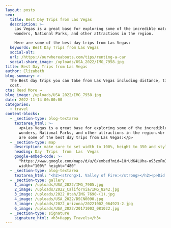 ```yaml
---
layout: posts
seo:
  title: Best Day Trips from Las Vegas
  description: >-
    Las Vegas is a great base for exploring some of the incredible natural
    wonders, National Parks, and other attractions in the region.

    Here are some of the best day trips from Las Vegas:
  keywords: Best Day Trips from Las Vegas
  social-alt:
  url: /https://ourwhereabouts.com/tips/renting-a-car
  social-share_image: /uploads/USA_2022/IMG_7958.jpg
title: Best Day Trips from Las Vegas
author: Elizabeth
blog-summary: >-
  The Best day trips you can take from Las Vegas including distance, time and
  cost.
cta: Read More →
blog_image: /uploads/USA_2022/IMG_7958.jpg
date: 2022-11-14 00:00:00
categories:
  - travel
content-blocks:
  - _section-type: blog-textarea
    textarea_html: >-
      <p>Las Vegas is a great base for exploring some of the incredible natural
      wonders, National Parks, and other attractions in the region.<br />Here
      are some of the best day trips from Las Vegas:</p>
  - _section-type: map
    description: make sure to set width to 100%, height to 350 and style to border 2
    heading: Day  Trips  from  Las  Vegas
    google-embed-code: >-
      "https://www.google.com/maps/d/u/0/embed?mid=1HrUdK4LUha-o93zxFmIpgLhNwh_CU9E&ehbc=2E312F"
      width="100%" height="480"
  - _section-type: blog-textarea
    textarea_html: "<h2><strong>1. Valley of Fire:</strong></h2><p>Did you know that the Valley of Fire is Nevada’s oldest and largest state park?<br />It's filled with red rock formations made from Aztec sandstone and contains ancient, petrified trees and petroglyphs dating back more than 2,000 years. The stunning red sandstone rock formations illuminate the valley, especially at sunset, making it look appear as though it’s on fire.</p><p><strong>•Distance: </strong>45.8 miles (73.7 km) | 45min<br /><strong>•Price: </strong>$15 per vehicle</p><p>\_</p><h2><strong>2. Red Rock Cayon:</strong></h2><p>Red Rock Canyon is a stunning natural conservation area located in the Mojave Desert. It is known for its striking red sandstone rock formations, unique geology, and diverse desert wildlife.</p><p><strong>•Distance: </strong>16.2 miles (26 km) | 17min<br /><strong>•Price: </strong>$15 per vehicle</p><p>\_</p><h2><strong>3. Death Valley National Park:&nbsp;</strong></h2><p>Death Valley is a unique and rugged desert landscape located in eastern California. It is the lowest, driest, and hottest place in North America, with vast expanses of salt flats, sand dunes, and rugged canyons, each with its own unique geological features and breathtaking views.</p><p><strong>•Distance: </strong>130 miles (209.2 km) | 2 hours.<br /><strong>•Price: </strong>$30 per vehicle</p><p>\_</p><h2><strong>4. Zion National Park:</strong></h2><p>Zion National Park is a stunning natural wonder located in the state of Utah. It has dramatic sandstone cliffs, narrow slot canyons, and diverse wildlife. The park is also home to the Virgin River, which runs through the center of the park and has carved out deep canyons over millions of years.</p><p><strong>•Distance: </strong>159.6 miles (256.8 km) | 2.5 hours.<br /><strong>•Price: </strong>$35 per vehicle.</p><p>\_</p><h2><strong>5. Bryce Canyon National Park:&nbsp;</strong></h2><p>Bryce Canyon National Park is a breathtaking natural wonder located in southwestern Utah. It is renowned for its unique geological formations known as hoodoos, which are tall, thin spires of rock that rise from the canyon floor.</p><p><strong>•Distance: </strong>261.6 miles (421 km) | 4 hours.<br /><strong>•Price: </strong>$35 per vehicle.</p><p>\_</p><h2><strong>6. Grand Canyon National Park:</strong></h2><p>Grand Canyon National Park is a magnificent natural wonder located in the state of Arizona. It is known for its awe-inspiring, immense, and colorful canyon carved by the Colorado River over millions of years. The park encompasses over 1.2 million acres of stunning landscapes, diverse ecosystems, and remarkable geological features.</p><p><strong>•Distance: </strong>129 miles (207.6 km) | 2h 15min.<br /><strong>•Price: </strong>$49 per vehicle.</p><p>\_</p><h2><strong>7. Hoover Dam:&nbsp;</strong></h2><p>Hoover Dam is an iconic engineering marvel located on the border of Arizona and Nevada. It spans the Colorado River, creating Lake Mead, the largest reservoir in the United States. Built during the Great Depression era, Hoover Dam is a testament to human ingenuity and stands as a symbol of American engineering prowess.</p><p><strong>•Distance: </strong>37 miles (59.5 km) | 45min<br /><strong>•Price: </strong>Free, but tours are extra.</p><p>\_</p><h2><strong>8. Antelope Canyon + Horseshoe Bend:</strong></h2><p>Located in Page, Arizona, you'll find two beautiful spots in the southwest.<br />Horseshoe Bend is a breathtaking natural landmark located near Page. The name \"Horseshoe Bend\" comes from the meander's distinctive shape, which resembles a horseshoe's curve. The overlook offers a stunning panoramic view of the bend, with the emerald green waters of the Colorado River winding gracefully around the towering red sandstone cliffs. The overlook is about a 1,000’ drop, looking down onto the Colorado River.<br />Antelope Canyon is a world-renowned slot canyon located in the Navajo Nation near Page, Arizona, USA. It is divided into two sections: Upper Antelope Canyon (also known as \"The Crack\" or \"The Corkscrew\") and Lower Antelope Canyon (also known as \"The Crack\" or \"The Spiral\").</p><p><strong>•Distance: </strong>179 miles (288 km) | 4.5 hours.<br /><strong>•Price:</strong> Antelope Canyon $78-$40 | Horseshoe Bend: $10 per vehicle.</p><p>\_</p><h2><strong>9. Seven Magic Mountains:</strong></h2><p>Seven Magic Mountains is a captivating and colorful art installation located in the desert near Las Vegas. Created by renowned Swiss artist Ugo Rondinone, the installation consists of seven towering stacks of painted boulders, each reaching up to 30 feet (9 meters) in height.</p><p><strong>•Distance:</strong> 25 miles (40.2 km) | 35mins.<br /><strong>•Price:</strong> Free.</p><p>\_</p><h2><strong>10.&nbsp; Lake Mead:</strong></h2><p>Lake Mead is a vast reservoir located on the Colorado River in the southwestern United States. It is situated along the border of Nevada and Arizona and is one of the largest man-made lakes in the country.&nbsp;</p><p><strong>•Distance: </strong>32 miles (51.4 km) | 40mins<br /><strong>•Price: </strong>$25 per vehicle</p>"
  - _section-type: gallery
    1_image: /uploads/USA_2022/IMG_7905.jpg
    2_image: /uploads/2022_California/IMG_8242.jpg
    3_image: /uploads/2022_Utah/IMG_7690-(1).jpg
    4_image: /uploads/USA_2022/DSCN0090.jpg
    5_image: /uploads/2022_Arizona/20221002_064923-2.jpg
    6_image: /uploads/USA_2022/20171003_081022.jpg
  - _section-type: signature
    signature_html: <h3>Happy Travels</h3>
---
```

